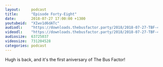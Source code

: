 ```yaml
---
layout:     podcast
title:      "Episode Forty-Eight"
date:       2018-07-27 17:00:00 +1300
youtubeid:  "XIwv1d6dATc"
audiodl:    "https://downloads.thebusfactor.party/2018/2018-07-27-TBF-48.mp3"
videodl:    "https://downloads.thebusfactor.party/2018/2018-07-27-TBF-48.mp4"
audiosize:  63725037
videosize:  731204528
categories: podcast
---
```

Hugh is back, and it's the first aniversary of The Bus Factor!
